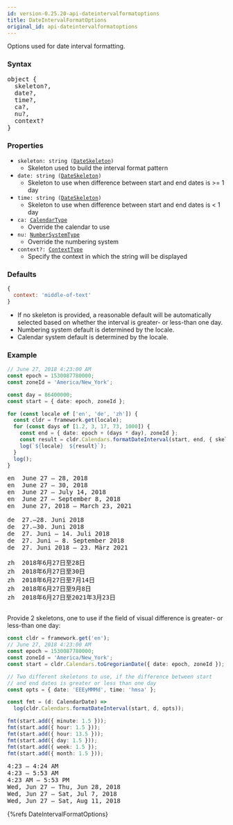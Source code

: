 ```yaml
---
id: version-0.25.20-api-dateintervalformatoptions
title: DateIntervalFormatOptions
original_id: api-dateintervalformatoptions
---
```


Options used for date interval formatting.

### Syntax

<pre class="syntax">
object {
  skeleton?,
  date?,
  time?,
  ca?,
  nu?,
  context?
}
</pre>

### Properties
  - <code class="def">skeleton: <span>string ([DateSkeleton](api-dateskeleton.html))</span></code>
    - Skeleton used to build the interval format pattern
  - <code class="def">date: <span>string ([DateSkeleton](api-dateskeleton.html))</span></code>
    - Skeleton to use when difference between start and end dates is >= 1 day
  - <code class="def">time: <span>string ([DateSkeleton](api-dateskeleton.html))</span></code>
    - Skeleton to use when difference between start and end dates is < 1 day
  - <code class="def">ca: <span>[CalendarType](api-calendartype.html)</span></code>
    - Override the calendar to use
  - <code class="def">nu: <span>[NumberSystemType](api-numbersystemtype.html)</span></code>
    - Override the numbering system
  - <code class="def">context?: <span>[ContextType](api-contexttype.html)</span></code>
    - Specify the context in which the string will be displayed

### Defaults

```javascript
{
  context: 'middle-of-text'
}
```

* If no skeleton is provided, a reasonable default will be automatically selected based on whether the interval is greater- or less-than one day.
* Numbering system default is determined by the locale.
* Calendar system default is determined by the locale.

### Example

```typescript
// June 27, 2018 4:23:00 AM
const epoch = 1530087780000;
const zoneId = 'America/New_York';

const day = 86400000;
const start = { date: epoch, zoneId };

for (const locale of ['en', 'de', 'zh']) {
  const cldr = framework.get(locale);
  for (const days of [1.2, 3, 17, 73, 1000]) {
    const end = { date: epoch + (days * day), zoneId };
    const result = cldr.Calendars.formatDateInterval(start, end, { skeleton: 'yMMMMd' });
    log(`${locale}  ${result}`);
  }
  log();
}
```
<pre class="output">
en  June 27 – 28, 2018
en  June 27 – 30, 2018
en  June 27 – July 14, 2018
en  June 27 – September 8, 2018
en  June 27, 2018 – March 23, 2021
&nbsp;
de  27.–28. Juni 2018
de  27.–30. Juni 2018
de  27. Juni – 14. Juli 2018
de  27. Juni – 8. September 2018
de  27. Juni 2018 – 23. März 2021
&nbsp;
zh  2018年6月27日至28日
zh  2018年6月27日至30日
zh  2018年6月27日至7月14日
zh  2018年6月27日至9月8日
zh  2018年6月27日至2021年3月23日
&nbsp;
</pre>

Provide 2 skeletons, one to use if the field of visual difference is greater-
 or less-than one day:

```typescript
const cldr = framework.get('en');
// June 27, 2018 4:23:00 AM
const epoch = 1530087780000;
const zoneId = 'America/New_York';
const start = cldr.Calendars.toGregorianDate({ date: epoch, zoneId });

// Two different skeletons to use, if the difference between start
// and end dates is greater or less than one day
const opts = { date: 'EEEyMMMd', time: 'hmsa' };

const fmt = (d: CalendarDate) =>
  log(cldr.Calendars.formatDateInterval(start, d, opts));

fmt(start.add({ minute: 1.5 }));
fmt(start.add({ hour: 1.5 }));
fmt(start.add({ hour: 13.5 }));
fmt(start.add({ day: 1.5 }));
fmt(start.add({ week: 1.5 });
fmt(start.add({ month: 1.5 }));
```
<pre class="output">
4:23 – 4:24 AM
4:23 – 5:53 AM
4:23 AM – 5:53 PM
Wed, Jun 27 – Thu, Jun 28, 2018
Wed, Jun 27 – Sat, Jul 7, 2018
Wed, Jun 27 – Sat, Aug 11, 2018
</pre>

{%refs DateIntervalFormatOptions}